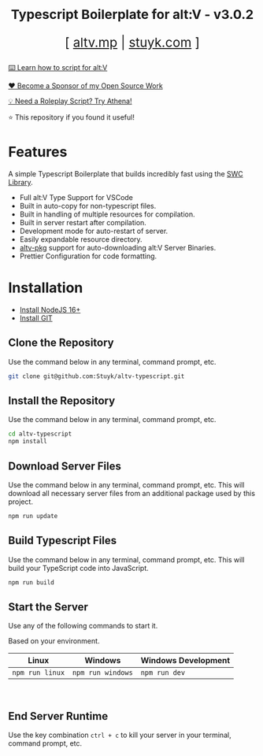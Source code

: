 <p align="center" style="font-size: 26px">
	<b>Typescript Boilerplate for alt:V - v3.0.2</b>
</p>
<p align="center" style="font-size: 26px">
	[ <a href="https://altv.mp">altv.mp</a> | <a href="https://stuyk.com/">stuyk.com</a> ]
</p>



[⌨️ Learn how to script for alt:V](https://altv.stuyk.com/)

[❤️ Become a Sponsor of my Open Source Work](https://github.com/sponsors/Stuyk/)

[💡 Need a Roleplay Script? Try Athena!](https://gtavathena.com/)

⭐ This repository if you found it useful!

# Features

A simple Typescript Boilerplate that builds incredibly fast using the [SWC Library](https://github.com/swc-project/swc).

-   Full alt:V Type Support for VSCode
-   Built in auto-copy for non-typescript files.
-   Built in handling of multiple resources for compilation.
-   Built in server restart after compilation.
-   Development mode for auto-restart of server.
-   Easily expandable resource directory.
-   [altv-pkg](https://github.com/Stuyk/altv-pkg) support for auto-downloading alt:V Server Binaries.
-   Prettier Configuration for code formatting.

# Installation

* [Install NodeJS 16+](https://nodejs.org/en/download/current/)
* [Install GIT](https://git-scm.com/downloads)

## Clone the Repository

Use the command below in any terminal, command prompt, etc.

```sh
git clone git@github.com:Stuyk/altv-typescript.git
```


## Install the Repository

Use the command below in any terminal, command prompt, etc.

```sh
cd altv-typescript
npm install
```


## Download Server Files

Use the command below in any terminal, command prompt, etc. This will download all necessary server files from an additional package used by this project.

```sh
npm run update
```

## Build Typescript Files

Use the command below in any terminal, command prompt, etc. This will build your TypeScript code into JavaScript.

```sh
npm run build
```


## Start the Server

Use any of the following commands to start it.

Based on your environment.

| Linux           		 | Windows           	  | Windows Development    |
| ---------------------- | ---------------------- | ---------------------- |
| `npm run linux` 		 | `npm run windows` 	  | `npm run dev`          |

<br />

## End Server Runtime

Use the key combination `ctrl + c` to kill your server in your terminal, command prompt, etc.
